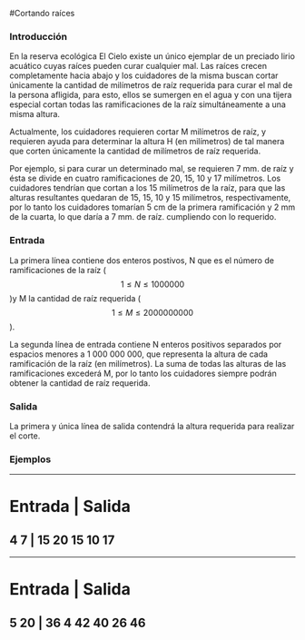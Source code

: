 #Cortando raíces

### Introducción

En la reserva ecológica El Cielo existe un único ejemplar de un preciado lirio acuático cuyas raíces pueden curar cualquier mal. Las raíces crecen completamente hacia abajo y los cuidadores de la misma buscan cortar únicamente la cantidad de milímetros de raíz requerida para curar el mal de la persona afligida, para esto, ellos se sumergen en el agua y con una tijera especial cortan todas las ramificaciones de la raíz simultáneamente a una misma altura.

Actualmente, los cuidadores requieren cortar M milímetros de raíz, y requieren ayuda para determinar la altura H (en milímetros) de tal manera que corten únicamente la cantidad de milímetros de raíz requerida.

Por ejemplo, si para curar un determinado mal, se requieren 7 mm. de raíz y ésta se divide en cuatro ramificaciones de 20, 15, 10 y 17 milímetros. Los cuidadores tendrían que cortan a los 15 milímetros de la raíz, para que las alturas resultantes quedaran de 15, 15, 10 y 15 milímetros, respectivamente, por lo tanto los cuidadores tomarían 5 cm de la primera ramificación y 2 mm de la cuarta, lo que daría a 7 mm. de raíz. cumpliendo con lo requerido.
### Entrada

La primera línea contiene dos enteros postivos, N que es el número de ramificaciones de la raíz ($$1\leq N \leq 1 000 000$$)y M la cantidad de raíz requerida ($$1\leq M \leq 2 000 000 000$$).

La segunda línea de entrada contiene N enteros positivos separados por espacios menores a 1 000 000 000, que representa la altura de cada ramificación de la raíz (en milímetros). La suma de todas las alturas de las ramificaciones excederá M, por lo tanto los cuidadores siempre podrán obtener la cantidad de raíz requerida.
### Salida

La primera y única línea de salida contendrá la altura requerida para realizar el corte.

### Ejemplos

-------------
Entrada | Salida
=============
4 7  | 15
20 15 10 17
-------------

-------------
Entrada | Salida
=============
5 20 | 36
4 42 40 26 46
-------------

